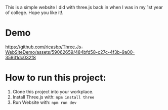 This is a simple website I did with three.js back in when I was in my 1st year of college. Hope you like it!.

# Demo


https://github.com/ricasbp/Three.Js-WebSiteDemo/assets/59062659/484bfd58-c27c-4f3b-9a00-35931dc032f8



# How to run this project:
1. Clone this project into your workplace.
2. Install Three.js with:
   `npm install three`
3. Run Website with:
   `npm run dev`
